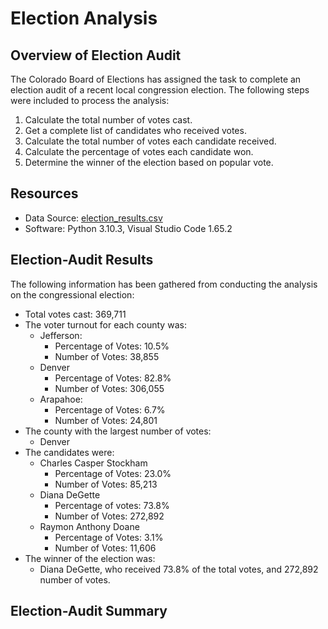 # Election Analysis

## Overview of Election Audit 
The Colorado Board of Elections has assigned the task to complete an election audit of a recent local congression election. The following steps were included to process the analysis:  
1. Calculate the total number of votes cast.
2. Get a complete list of candidates who received votes. 
3. Calculate the total number of votes each candidate received.
4. Calculate the percentage of votes each candidate won.
5. Determine the winner of the election based on popular vote.

## Resources
- Data Source: [election_results.csv](Resources/election_results.csv)
- Software: Python 3.10.3, Visual Studio Code 1.65.2

## Election-Audit Results
The following information has been gathered from conducting the analysis on the congressional election:
- Total votes cast:     369,711 
- The voter turnout for each county was:
    - Jefferson:
        - Percentage of Votes: 10.5% 
        - Number of Votes: 38,855
    - Denver
        - Percentage of Votes: 82.8% 
        - Number of Votes: 306,055
    - Arapahoe:
        - Percentage of Votes: 6.7% 
        - Number of Votes: 24,801 
- The county with the largest number of votes:
    - Denver
- The candidates were:
    - Charles Casper Stockham
        - Percentage of Votes: 23.0% 
        - Number of Votes: 85,213
    - Diana DeGette
        - Percentage of votes: 73.8% 
        - Number of Votes: 272,892
    - Raymon Anthony Doane
        - Percentage of Votes: 3.1% 
        - Number of Votes: 11,606
- The winner of the election was:
    - Diana DeGette, who received 73.8% of the total votes, and 272,892 number of votes.

## Election-Audit Summary

